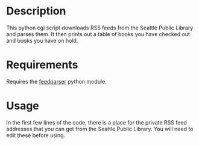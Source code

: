 # Description

This python cgi script downloads RSS feeds from the Seattle Public Library and parses them. It then prints out a table of books you have checked out and books you have on hold.

# Requirements

Requires the [feedparser](http://feedparser.org) python module.

# Usage

In the first few lines of the code, there is a place for the private RSS feed addresses that you can get from the Seattle Public Library. You will need to edit these before using.
